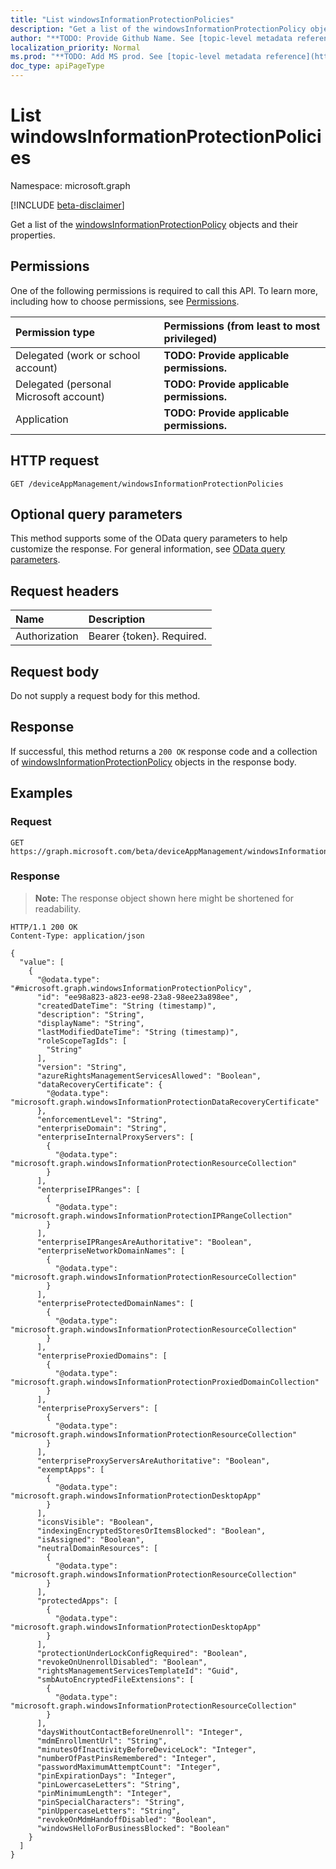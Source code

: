 ```yaml
---
title: "List windowsInformationProtectionPolicies"
description: "Get a list of the windowsInformationProtectionPolicy objects and their properties."
author: "**TODO: Provide Github Name. See [topic-level metadata reference](https://msgo.azurewebsites.net/add/document/guidelines/metadata.html#topic-level-metadata)**"
localization_priority: Normal
ms.prod: "**TODO: Add MS prod. See [topic-level metadata reference](https://msgo.azurewebsites.net/add/document/guidelines/metadata.html#topic-level-metadata)**"
doc_type: apiPageType
---
```


# List windowsInformationProtectionPolicies
Namespace: microsoft.graph

[!INCLUDE [beta-disclaimer](../../includes/beta-disclaimer.md)]

Get a list of the [windowsInformationProtectionPolicy](../resources/windowsinformationprotectionpolicy.md) objects and their properties.

## Permissions
One of the following permissions is required to call this API. To learn more, including how to choose permissions, see [Permissions](/graph/permissions-reference).

|Permission type|Permissions (from least to most privileged)|
|:---|:---|
|Delegated (work or school account)|**TODO: Provide applicable permissions.**|
|Delegated (personal Microsoft account)|**TODO: Provide applicable permissions.**|
|Application|**TODO: Provide applicable permissions.**|

## HTTP request

<!-- {
  "blockType": "ignored"
}
-->
``` http
GET /deviceAppManagement/windowsInformationProtectionPolicies
```

## Optional query parameters
This method supports some of the OData query parameters to help customize the response. For general information, see [OData query parameters](/graph/query-parameters).

## Request headers
|Name|Description|
|:---|:---|
|Authorization|Bearer {token}. Required.|

## Request body
Do not supply a request body for this method.

## Response

If successful, this method returns a `200 OK` response code and a collection of [windowsInformationProtectionPolicy](../resources/windowsinformationprotectionpolicy.md) objects in the response body.

## Examples

### Request
<!-- {
  "blockType": "request",
  "name": "list_windowsinformationprotectionpolicy"
}
-->
``` http
GET https://graph.microsoft.com/beta/deviceAppManagement/windowsInformationProtectionPolicies
```


### Response
>**Note:** The response object shown here might be shortened for readability.
<!-- {
  "blockType": "response",
  "truncated": true,
  "@odata.type": "Collection(microsoft.graph.windowsInformationProtectionPolicy)"
}
-->
``` http
HTTP/1.1 200 OK
Content-Type: application/json

{
  "value": [
    {
      "@odata.type": "#microsoft.graph.windowsInformationProtectionPolicy",
      "id": "ee98a823-a823-ee98-23a8-98ee23a898ee",
      "createdDateTime": "String (timestamp)",
      "description": "String",
      "displayName": "String",
      "lastModifiedDateTime": "String (timestamp)",
      "roleScopeTagIds": [
        "String"
      ],
      "version": "String",
      "azureRightsManagementServicesAllowed": "Boolean",
      "dataRecoveryCertificate": {
        "@odata.type": "microsoft.graph.windowsInformationProtectionDataRecoveryCertificate"
      },
      "enforcementLevel": "String",
      "enterpriseDomain": "String",
      "enterpriseInternalProxyServers": [
        {
          "@odata.type": "microsoft.graph.windowsInformationProtectionResourceCollection"
        }
      ],
      "enterpriseIPRanges": [
        {
          "@odata.type": "microsoft.graph.windowsInformationProtectionIPRangeCollection"
        }
      ],
      "enterpriseIPRangesAreAuthoritative": "Boolean",
      "enterpriseNetworkDomainNames": [
        {
          "@odata.type": "microsoft.graph.windowsInformationProtectionResourceCollection"
        }
      ],
      "enterpriseProtectedDomainNames": [
        {
          "@odata.type": "microsoft.graph.windowsInformationProtectionResourceCollection"
        }
      ],
      "enterpriseProxiedDomains": [
        {
          "@odata.type": "microsoft.graph.windowsInformationProtectionProxiedDomainCollection"
        }
      ],
      "enterpriseProxyServers": [
        {
          "@odata.type": "microsoft.graph.windowsInformationProtectionResourceCollection"
        }
      ],
      "enterpriseProxyServersAreAuthoritative": "Boolean",
      "exemptApps": [
        {
          "@odata.type": "microsoft.graph.windowsInformationProtectionDesktopApp"
        }
      ],
      "iconsVisible": "Boolean",
      "indexingEncryptedStoresOrItemsBlocked": "Boolean",
      "isAssigned": "Boolean",
      "neutralDomainResources": [
        {
          "@odata.type": "microsoft.graph.windowsInformationProtectionResourceCollection"
        }
      ],
      "protectedApps": [
        {
          "@odata.type": "microsoft.graph.windowsInformationProtectionDesktopApp"
        }
      ],
      "protectionUnderLockConfigRequired": "Boolean",
      "revokeOnUnenrollDisabled": "Boolean",
      "rightsManagementServicesTemplateId": "Guid",
      "smbAutoEncryptedFileExtensions": [
        {
          "@odata.type": "microsoft.graph.windowsInformationProtectionResourceCollection"
        }
      ],
      "daysWithoutContactBeforeUnenroll": "Integer",
      "mdmEnrollmentUrl": "String",
      "minutesOfInactivityBeforeDeviceLock": "Integer",
      "numberOfPastPinsRemembered": "Integer",
      "passwordMaximumAttemptCount": "Integer",
      "pinExpirationDays": "Integer",
      "pinLowercaseLetters": "String",
      "pinMinimumLength": "Integer",
      "pinSpecialCharacters": "String",
      "pinUppercaseLetters": "String",
      "revokeOnMdmHandoffDisabled": "Boolean",
      "windowsHelloForBusinessBlocked": "Boolean"
    }
  ]
}
```

